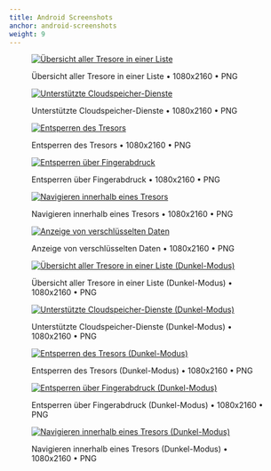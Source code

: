 ```yaml
---
title: Android Screenshots
anchor: android-screenshots
weight: 9
---
```

<div class="flex flex-wrap -mx-3">
  <div class="w-full px-3 md:w-1/2 lg:w-1/3">
    <figure class="rounded shadow bg-white text-center p-2 mb-8">
      <a href="/presskit/android-screenshot-1.png"><img class="inline-block mb-2 lazyload" data-src="/presskit/android-screenshot-1.png" alt="Übersicht aller Tresore in einer Liste"/></a>
      <figcaption>
        <p class="text-sm text-gray-500 mb-0">Übersicht aller Tresore in einer Liste • 1080x2160 • PNG</p>
      </figcaption>
    </figure>
  </div>
  <div class="w-full px-3 md:w-1/2 lg:w-1/3">
    <figure class="rounded shadow bg-white text-center p-2 mb-8">
      <a href="/presskit/android-screenshot-2.png"><img class="inline-block mb-2 lazyload" data-src="/presskit/android-screenshot-2.png" alt="Unterstützte Cloudspeicher-Dienste"/></a>
      <figcaption>
        <p class="text-sm text-gray-500 mb-0">Unterstützte Cloudspeicher-Dienste • 1080x2160 • PNG</p>
      </figcaption>
    </figure>
  </div>
  <div class="w-full px-3 md:w-1/2 lg:w-1/3">
    <figure class="rounded shadow bg-white text-center p-2 mb-8">
      <a href="/presskit/android-screenshot-3.png"><img class="inline-block mb-2 lazyload" data-src="/presskit/android-screenshot-3.png" alt="Entsperren des Tresors"/></a>
      <figcaption>
        <p class="text-sm text-gray-500 mb-0">Entsperren des Tresors • 1080x2160 • PNG</p>
      </figcaption>
    </figure>
  </div>
  <div class="w-full px-3 md:w-1/2 lg:w-1/3">
    <figure class="rounded shadow bg-white text-center p-2 mb-8">
      <a href="/presskit/android-screenshot-4.png"><img class="inline-block mb-2 lazyload" data-src="/presskit/android-screenshot-4.png" alt="Entsperren über Fingerabdruck"/></a>
      <figcaption>
        <p class="text-sm text-gray-500 mb-0">Entsperren über Fingerabdruck • 1080x2160 • PNG</p>
      </figcaption>
    </figure>
  </div>
  <div class="w-full px-3 md:w-1/2 lg:w-1/3">
    <figure class="rounded shadow bg-white text-center p-2 mb-8">
      <a href="/presskit/android-screenshot-5.png"><img class="inline-block mb-2 lazyload" data-src="/presskit/android-screenshot-5.png" alt="Navigieren innerhalb eines Tresors"/></a>
      <figcaption>
        <p class="text-sm text-gray-500 mb-0">Navigieren innerhalb eines Tresors • 1080x2160 • PNG</p>
      </figcaption>
    </figure>
  </div>
  <div class="w-full px-3 md:w-1/2 lg:w-1/3">
    <figure class="rounded shadow bg-white text-center p-2 mb-8">
      <a href="/presskit/android-screenshot-6.png"><img class="inline-block mb-2 lazyload" data-src="/presskit/android-screenshot-6.png" alt="Anzeige von verschlüsselten Daten"/></a>
      <figcaption>
        <p class="text-sm text-gray-500 mb-0">Anzeige von verschlüsselten Daten • 1080x2160 • PNG</p>
      </figcaption>
    </figure>
  </div>
  <div class="w-full px-3 md:w-1/2 lg:w-1/3">
    <figure class="rounded shadow bg-white text-center p-2 mb-8">
      <a href="/presskit/android-screenshot-7.png"><img class="inline-block mb-2 lazyload" data-src="/presskit/android-screenshot-7.png" alt="Übersicht aller Tresore in einer Liste (Dunkel-Modus)"/></a>
      <figcaption>
        <p class="text-sm text-gray-500 mb-0">Übersicht aller Tresore in einer Liste (Dunkel-Modus) • 1080x2160 • PNG</p>
      </figcaption>
    </figure>
  </div>
  <div class="w-full px-3 md:w-1/2 lg:w-1/3">
    <figure class="rounded shadow bg-white text-center p-2 mb-8">
      <a href="/presskit/android-screenshot-8.png"><img class="inline-block mb-2 lazyload" data-src="/presskit/android-screenshot-8.png" alt="Unterstützte Cloudspeicher-Dienste (Dunkel-Modus)"/></a>
      <figcaption>
        <p class="text-sm text-gray-500 mb-0">Unterstützte Cloudspeicher-Dienste (Dunkel-Modus) • 1080x2160 • PNG</p>
      </figcaption>
    </figure>
  </div>
  <div class="w-full px-3 md:w-1/2 lg:w-1/3">
    <figure class="rounded shadow bg-white text-center p-2 mb-8">
      <a href="/presskit/android-screenshot-9.png"><img class="inline-block mb-2 lazyload" data-src="/presskit/android-screenshot-9.png" alt="Entsperren des Tresors (Dunkel-Modus)"/></a>
      <figcaption>
        <p class="text-sm text-gray-500 mb-0">Entsperren des Tresors (Dunkel-Modus) • 1080x2160 • PNG</p>
      </figcaption>
    </figure>
  </div>
  <div class="w-full px-3 md:w-1/2 lg:w-1/3">
    <figure class="rounded shadow bg-white text-center p-2 mb-8">
      <a href="/presskit/android-screenshot-10.png"><img class="inline-block mb-2 lazyload" data-src="/presskit/android-screenshot-10.png" alt="Entsperren über Fingerabdruck (Dunkel-Modus)"/></a>
      <figcaption>
        <p class="text-sm text-gray-500 mb-0">Entsperren über Fingerabdruck (Dunkel-Modus) • 1080x2160 • PNG</p>
      </figcaption>
    </figure>
  </div>
  <div class="w-full px-3 md:w-1/2 lg:w-1/3">
    <figure class="rounded shadow bg-white text-center p-2 mb-8">
      <a href="/presskit/android-screenshot-11.png"><img class="inline-block mb-2 lazyload" data-src="/presskit/android-screenshot-11.png" alt="Navigieren innerhalb eines Tresors (Dunkel-Modus)"/></a>
      <figcaption>
        <p class="text-sm text-gray-500 mb-0">Navigieren innerhalb eines Tresors (Dunkel-Modus) • 1080x2160 • PNG</p>
      </figcaption>
    </figure>
  </div>
</div>
